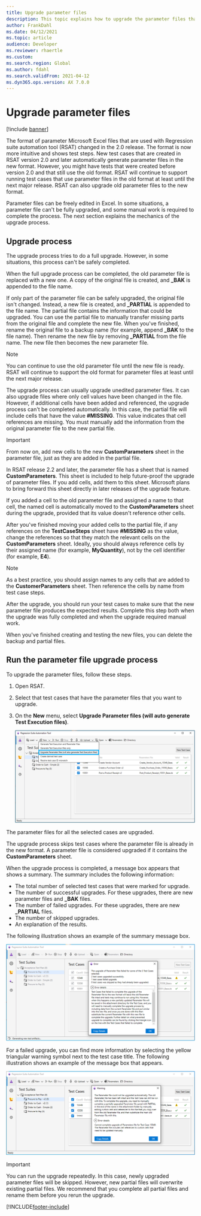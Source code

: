 ```yaml
---
title: Upgrade parameter files
description: This topic explains how to upgrade the parameter files that are used with Regression suite automation tool (RSAT).
author: FrankDahl
ms.date: 04/12/2021
ms.topic: article
audience: Developer
ms.reviewer: rhaertle
ms.custom:
ms.search.region: Global
ms.author: fdahl
ms.search.validFrom: 2021-04-12
ms.dyn365.ops.version: AX 7.0.0
---
```


# Upgrade parameter files

[!include [banner](../../includes/banner.md)]

The format of parameter Microsoft Excel files that are used with Regression suite automation tool (RSAT) changed in the 2.0 release. The format is now more intuitive and shows test steps. New test cases that are created in RSAT version 2.0 and later automatically generate parameter files in the new format. However, you might have tests that were created before version 2.0 and that still use the old format. RSAT will continue to support running test cases that use parameter files in the old format at least until the next major release. RSAT can also upgrade old parameter files to the new format.

Parameter files can be freely edited in Excel. In some situations, a parameter file can't be fully upgraded, and some manual work is required to complete the process. The next section explains the mechanics of the upgrade process.

## Upgrade process

The upgrade process tries to do a full upgrade. However, in some situations, this process can't be safely completed.

When the full upgrade process can be completed, the old parameter file is replaced with a new one. A copy of the original file is created, and **\_BAK** is appended to the file name.

If only part of the parameter file can be safely upgraded, the original file isn't changed. Instead, a new file is created, and **\_PARTIAL** is appended to the file name. The partial file contains the information that could be upgraded. You can use the partial file to manually transfer missing parts from the original file and complete the new file. When you've finished, rename the original file to a backup name (for example, append **\_BAK** to the file name). Then rename the new file by removing **\_PARTIAL** from the file name. The new file then becomes the new parameter file.

> [!NOTE]
> You can continue to use the old parameter file until the new file is ready. RSAT will continue to support the old format for parameter files at least until the next major release.

The upgrade process can usually upgrade unedited parameter files. It can also upgrade files where only cell values have been changed in the file. However, if additional cells have been added and referenced, the upgrade process can't be completed automatically. In this case, the partial file will include cells that have the value **\#MISSING**. This value indicates that cell references are missing. You must manually add the information from the original parameter file to the new partial file.

> [!IMPORTANT]
> From now on, add new cells to the new **CustomParameters** sheet in the parameter file, just as they are added in the partial file.

In RSAT release 2.2 and later, the parameter file has a sheet that is named **CustomParameters**. This sheet is included to help future-proof the upgrade of parameter files. If you add cells, add them to this sheet. Microsoft plans to bring forward this sheet directly in later releases of the upgrade feature.

If you added a cell to the old parameter file and assigned a name to that cell, the named cell is automatically moved to the **CustomParameters** sheet during the upgrade, provided that its value doesn't reference other cells.

After you've finished moving your added cells to the partial file, if any references on the **TestCaseSteps** sheet have **\#MISSING** as the value, change the references so that they match the relevant cells on the **CustomParameters** sheet. Ideally, you should always reference cells by their assigned name (for example, **MyQuantity**), not by the cell identifier (for example, **E4**).

> [!NOTE]
> As a best practice, you should assign names to any cells that are added to the **CustomerParameters** sheet. Then reference the cells by name from test case steps.

After the upgrade, you should run your test cases to make sure that the new parameter file produces the expected results. Complete this step both when the upgrade was fully completed and when the upgrade required manual work.

When you've finished creating and testing the new files, you can delete the backup and partial files.

## Run the parameter file upgrade process

To upgrade the parameter files, follow these steps.

1. Open RSAT.
2. Select that test cases that have the parameter files that you want to upgrade.
3. On the **New** menu, select **Upgrade Parameter files (will auto generate Test Execution files)**.

    ![Upgrade Parameter files (will auto generate Test Execution files) command on the New menu](media/new_dropdown_menu.png)

The parameter files for all the selected cases are upgraded.

The upgrade process skips test cases where the parameter file is already in the new format. A parameter file is considered upgraded if it contains the **CustomParameters** sheet.

When the upgrade process is completed, a message box appears that shows a summary. The summary includes the following information:

+ The total number of selected test cases that were marked for upgrade.
+ The number of successful upgrades. For these upgrades, there are new parameter files and **\_BAK** files.
+ The number of failed upgrades. For these upgrades, there are new **\_PARTIAL** files.
+ The number of skipped upgrades.
+ An explanation of the results.

The following illustration shows an example of the summary message box.

![Summary message box](media/upgrade_summary.png)

For a failed upgrade, you can find more information by selecting the yellow triangular warning symbol next to the test case title. The following illustration shows an example of the message box that appears.

![Warning message box for a failed upgade](media/upgrade_triangle_error.png)

> [!IMPORTANT]
> You can run the upgrade repeatedly. In this case, newly upgraded parameter files will be skipped. However, new partial files will overwrite existing partial files. We recommend that you complete all partial files and rename them before you rerun the upgrade.

[!INCLUDE[footer-include](../../../../includes/footer-banner.md)]
